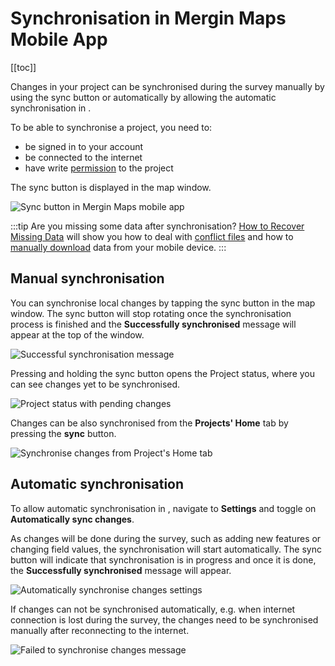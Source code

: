 # Synchronisation in Mergin Maps Mobile App
[[toc]]

Changes in your project can be synchronised during the survey manually by using the sync button or automatically by allowing the automatic synchronisation in <MobileAppName />. 

To be able to synchronise a project, you need to:
- be signed in to your <MainPlatformNameLink /> account
- be connected to the internet
- have write [permission](../../manage/permissions/) to the project

The sync button is displayed in the map window.

![Sync button in Mergin Maps mobile app](../input-autosync.jpg "Sync button")

:::tip
Are you missing some data after synchronisation? [How to Recover Missing Data](../../manage/missing-data/) will show you how to deal with [conflict files](../../manage/missing-data/#there-are-conflict-files-in-the-folder) and how to [manually download](../../manage/missing-data/#there-are-no-conflict-files-in-the-folder) data from your mobile device.
:::

## Manual synchronisation
You can synchronise local changes by tapping the sync button in the map window. The sync button will stop rotating once the synchronisation process is finished and the **Successfully synchronised** message will appear at the top of the window.

![Successful synchronisation message](./sync-success.jpg "Successful synchronisation message")

Pressing and holding the sync button opens the Project status, where you can see changes yet to be synchronised.

![Project status with pending changes](../input-project-status.jpg "Project status with pending changes")

Changes can be also synchronised from the **Projects' Home** tab by pressing the **sync** button.

![Synchronise changes from Project's Home tab](../../tutorials/mobile/merginmaps-mobile-sync-project.jpg "Synchronise changes from Project's Home tab")

## Automatic synchronisation
To allow automatic synchronisation in <MobileAppName />, navigate to **Settings** and toggle on **Automatically sync changes**. 

As changes will be done during the survey, such as adding new features or changing field values, the synchronisation will start automatically. The sync button will indicate that synchronisation is in progress and once it is done, the **Successfully synchronised** message will appear.

![Automatically synchronise changes settings](./autosync-settings.jpg "Automatically synchronise changes settings")

If changes can not be synchronised automatically, e.g. when internet connection is lost during the survey, the changes need to be synchronised manually after reconnecting to the internet. 

![Failed to synchronise changes message](./autosync-fail.jpg "Failed to synchronise changes message")
